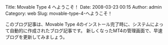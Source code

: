 Title: Movable Type 4 へようこそ！
Date: 2008-03-23 00:15
Author: admin
Category: web
Slug: movable-type-4-へようこそ！

このブログ記事は、Movable Type
4のインストール完了時に、システムによって自動的に作成されたブログ記事です。
新しくなったMT4の管理画面で、早速ブログを更新してみましょう。
